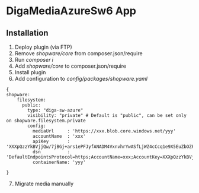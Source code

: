 # DigaMediaAzureSw6 App

## Installation

1. Deploy plugin (via FTP)
2. Remove *shopware/core* from composer.json/require
3. Run *composer i*
4. Add *shopware/core* to composer.json/require
5. Install plugin
6. Add configuration to *config/packages/shopware.yaml*
```
{
shopware:
    filesystem:
      public:
        type: "diga-sw-azure"
        visibility: "private" # Default is "public", can be set only on shopware.filesystem.private
        config:
          mediaUrl     : 'https://xxx.blob.core.windows.net/yyy'
          accountName  : 'xxx'
          apiKey       : 'XXXpQzzYkBVjjQw/7jBGj+ars1ePFJyfANADM4VxnvhrYwASfLjWZ4cCcq1e9X5EuZbOZPetbcWT+AStwtuN6Q=='
          dsn          : 'DefaultEndpointsProtocol=https;AccountName=xxx;AccountKey=XXXpQzzYkBVjjQw/7jBGj+ars1ePFJyfANADM4VxnvhrYwASfLjWZ4cCcq1e9X5EuZbOZPetbcWT+AStwtuN6Q==;EndpointSuffix=core.windows.net'
          containerName: 'yyy'

}
``` 
7. Migrate media manually